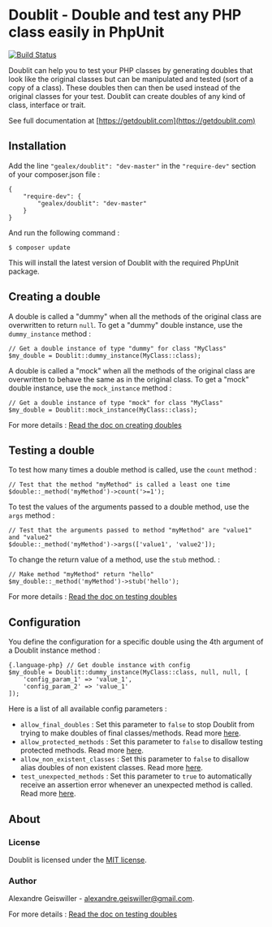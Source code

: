 # Doublit - Double and test any PHP class easily in PhpUnit

[![Build Status](https://travis-ci.org/gealex/doublit.svg?branch=master)](https://travis-ci.org/gealex/doublit)

Doublit can help you to test your PHP classes by generating doubles that look like the original classes but can be manipulated and tested (sort of a copy of a class). These doubles then can then be used instead of the original classes for your test. Doublit can create doubles of any kind of class, interface or trait. 

See full documentation at [https://getdoublit.com](https://getdoublit.com)

## Installation

Add the line `"gealex/doublit": "dev-master"` in the `"require-dev"` section of your composer.json file :

    {
        "require-dev": {
            "gealex/doublit": "dev-master"
        }
    }

And run the following command :
    
    $ composer update
    
This will install the latest version of Doublit with the required PhpUnit package.

## Creating a double

A double is called a "dummy" when all the methods of the original class are overwritten to return `null`. To get a "dummy" double instance, use the `dummy_instance` method :

    // Get a double instance of type "dummy" for class "MyClass"
    $my_double = Doublit::dummy_instance(MyClass::class);

A double is called a "mock" when all the methods of the original class are overwritten to behave the same as in the original class. To get a "mock" double instance, use the `mock_instance` method :
   
    // Get a double instance of type "mock" for class "MyClass"
    $my_double = Doublit::mock_instance(MyClass::class);
   
For more details : [Read the doc on creating doubles](doc/creating_doubles.md)

## Testing a double
To test how many times a double method is called, use the `count` method :
    
    // Test that the method "myMethod" is called a least one time
    $double::_method('myMethod')->count('>=1');

To test the values of the arguments passed to a double method, use the `args` method :

    // Test that the arguments passed to method "myMethod" are "value1" and "value2"
    $double::_method('myMethod')->args(['value1', 'value2']);

To change the return value of a method, use the `stub` method. :
    
    // Make method "myMethod" return "hello"
    $my_double::_method('myMethod')->stub('hello');

For more details : [Read the doc on testing doubles](doc/testing_doubles.md)

## Configuration

You define the configuration for a specific double using the 4th argument of a Doublit instance method :</p>

    {.language-php} // Get double instance with config
    $my_double = Doublit::dummy_instance(MyClass::class, null, null, [
        'config_param_1' => 'value_1',
        'config_param_2' => 'value_1'
    ]);

Here is a list of all available config parameters :

- `allow_final_doubles` : Set this parameter to `false` to stop Doublit from trying to make doubles of final classes/methods. Read more [here](#dealing_with_final_classes).
- `allow_protected_methods` : Set this parameter to `false` to disallow testing protected methods. Read more [here](#dealing_with_protected_methods).
- `allow_non_existent_classes` : Set this parameter to `false` to disallow alias doubles of non existent classes. Read more [here](#dealing_with_non_existent_methods).
- `test_unexpected_methods` : Set this parameter to `true` to automatically receive an assertion error whenever an unexpected method is called. Read more [here](#testing_unexpected_methods_automatically).

## About

### License
Doublit is licensed under the [MIT license](https://opensource.org/licenses/MIT).

### Author
Alexandre Geiswiller - [alexandre.geiswiller@gmail.com](mailto:alexandre.geiswiller@gmail.com).

For more details : [Read the doc on testing doubles](doc/about.md)